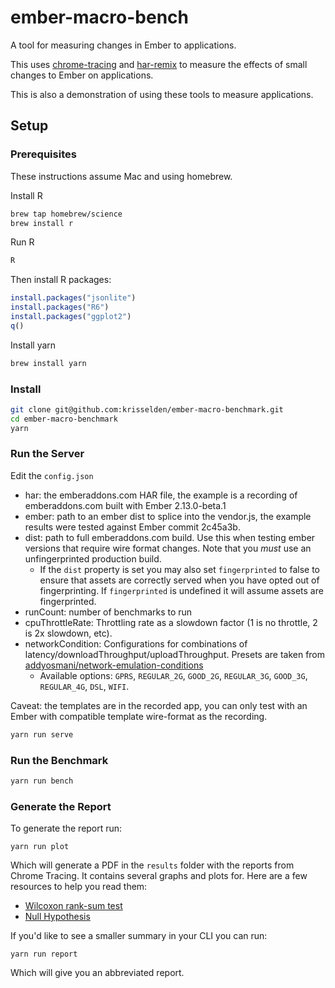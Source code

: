 # ember-macro-bench

A tool for measuring changes in Ember to applications.

This uses [chrome-tracing](https://github.com/krisselden/chrome-tracing) and [har-remix](https://github.com/krisselden/har-remix) to measure the effects of small changes to Ember on applications.

This is also a demonstration of using these tools to measure applications.

## Setup
### Prerequisites

These instructions assume Mac and using homebrew.

Install R
```sh
brew tap homebrew/science
brew install r
```

Run R
```sh
R
```

Then install R packages:

```R
install.packages("jsonlite")
install.packages("R6")
install.packages("ggplot2")
q()
```

Install yarn
```sh
brew install yarn
```

### Install

```sh
git clone git@github.com:krisselden/ember-macro-benchmark.git
cd ember-macro-benchmark
yarn
```

### Run the Server

Edit the `config.json`

* har: the emberaddons.com HAR file, the example is a recording of
  emberaddons.com built with Ember 2.13.0-beta.1
* ember: path to an ember dist to splice into the vendor.js, the example
  results were tested against Ember commit 2c45a3b.
* dist: path to full emberaddons.com build. Use this when testing ember
  versions that require wire format changes. Note that you *must* use an
  unfingerprinted production build.
  * If the `dist` property is set you may also set `fingerprinted` to false to
    ensure that assets are correctly served when you have opted out of
    fingerprinting.  If `fingerprinted` is undefined it will assume assets are
    fingerprinted.
* runCount: number of benchmarks to run
* cpuThrottleRate: Throttling rate as a slowdown factor (1 is no throttle, 2 is 2x slowdown, etc).
* networkCondition: Configurations for combinations of latency/downloadThroughput/uploadThroughput.  Presets are taken from [addyosmani/network-emulation-conditions](https://github.com/addyosmani/network-emulation-conditions)
  * Available options: `GPRS`, `REGULAR_2G`, `GOOD_2G`, `REGULAR_3G`, `GOOD_3G`, `REGULAR_4G`, `DSL`, `WIFI`.

Caveat: the templates are in the recorded app, you can only test with an Ember with compatible template wire-format as the recording.

```sh
yarn run serve
```

### Run the Benchmark

```sh
yarn run bench
```

### Generate the Report

To generate the report run:

`yarn run plot`

Which will generate a PDF in the `results` folder with the reports from Chrome Tracing.  It contains several graphs and plots for. Here are a few resources to help you read them:

* [Wilcoxon rank-sum test](https://en.wikipedia.org/wiki/Mann%E2%80%93Whitney_U_test)
* [Null Hypothesis](https://en.wikipedia.org/wiki/Null_hypothesis)


If you'd like to see a smaller summary in your CLI you can run:

`yarn run report`

Which will give you an abbreviated report.
